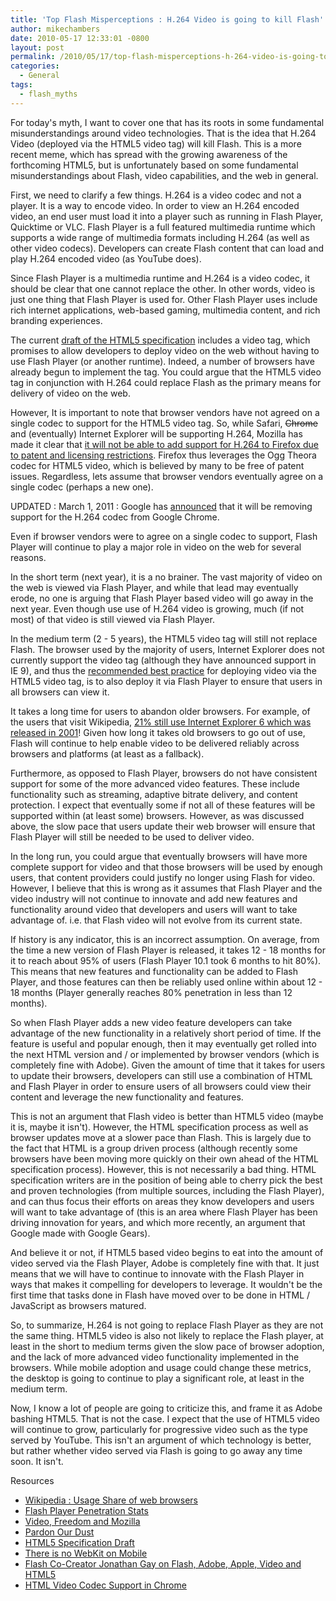 ```yaml
---
title: 'Top Flash Misperceptions : H.264 Video is going to kill Flash'
author: mikechambers
date: 2010-05-17 12:33:01 -0800
layout: post
permalink: /2010/05/17/top-flash-misperceptions-h-264-video-is-going-to-kill-flash/
categories:
  - General
tags:
  - flash_myths
---
```


For today's myth, I want to cover one that has its roots in some fundamental misunderstandings around video technologies. That is the idea that H.264 Video (deployed via the HTML5 video tag) will kill Flash. This is a more recent meme, which has spread with the growing awareness of the forthcoming HTML5, but is unfortunately based on some fundamental misunderstandings about Flash, video capabilities, and the web in general.  
<!--more-->
  
First, we need to clarify a few things. H.264 is a video codec and not a player. It is a way to encode video. In order to view an H.264 encoded video, an end user must load it into a player such as running in Flash Player, Quicktime or VLC. Flash Player is a full featured multimedia runtime which supports a wide range of multimedia formats including H.264 (as well as other video codecs). Developers can create Flash content that can load and play H.264 encoded video (as YouTube does).

Since Flash Player is a multimedia runtime and H.264 is a video codec, it should be clear that one cannot replace the other. In other words, video is just one thing that Flash Player is used for. Other Flash Player uses include rich internet applications, web-based gaming, multimedia content, and rich branding experiences.

The current [draft of the HTML5 specification][1] includes a video tag, which promises to allow developers to deploy video on the web without having to use Flash Player (or another runtime). Indeed, a number of browsers have already begun to implement the tag. You could argue that the HTML5 video tag in conjunction with H.264 could replace Flash as the primary means for delivery of video on the web.

However, It is important to note that browser vendors have not agreed on a single codec to support for the HTML5 video tag. So, while Safari, <del>Chrome</del> and (eventually) Internet Explorer will be supporting H.264, Mozilla has made it clear that [it will not be able to add support for H.264 to Firefox due to patent and licensing restrictions][2]. Firefox thus leverages the Ogg Theora codec for HTML5 video, which is believed by many to be free of patent issues. Regardless, lets assume that browser vendors eventually agree on a single codec (perhaps a new one).

UPDATED : March 1, 2011 : Google has [announced][3] that it will be removing support for the H.264 codec from Google Chrome.

Even if browser vendors were to agree on a single codec to support, Flash Player will continue to play a major role in video on the web for several reasons.

In the short term (next year), it is a no brainer. The vast majority of video on the web is viewed via Flash Player, and while that lead may eventually erode, no one is arguing that Flash Player based video will go away in the next year. Even though use use of H.264 video is growing, much (if not most) of that video is still viewed via Flash Player.

In the medium term (2 - 5 years), the HTML5 video tag will still not replace Flash. The browser used by the majority of users, Internet Explorer does not currently support the video tag (although they have announced support in IE 9), and thus the [recommended best practice][4] for deploying video via the HTML5 video tag, is to also deploy it via Flash Player to ensure that users in all browsers can view it.

It takes a long time for users to abandon older browsers. For example, of the users that visit Wikipedia, [21% still use Internet Explorer 6 which was released in 2001][5]! Given how long it takes old browsers to go out of use, Flash will continue to help enable video to be delivered reliably across browsers and platforms (at least as a fallback).

Furthermore, as opposed to Flash Player, browsers do not have consistent support for some of the more advanced video features. These include functionality such as streaming, adaptive bitrate delivery, and content protection. I expect that eventually some if not all of these features will be supported within (at least some) browsers. However, as was discussed above, the slow pace that users update their web browser will ensure that Flash Player will still be needed to be used to deliver video.

In the long run, you could argue that eventually browsers will have more complete support for video and that those browsers will be used by enough users, that content providers could justify no longer using Flash for video. However, I believe that this is wrong as it assumes that Flash Player and the video industry will not continue to innovate and add new features and functionality around video that developers and users will want to take advantage of. i.e. that Flash video will not evolve from its current state.

If history is any indicator, this is an incorrect assumption. On average, from the time a new version of Flash Player is released, it takes 12 - 18 months for it to reach about 95% of users (Flash Player 10.1 took 6 months to hit 80%). This means that new features and functionality can be added to Flash Player, and those features can then be reliably used online within about 12 - 18 months (Player generally reaches 80% penetration in less than 12 months).

So when Flash Player adds a new video feature developers can take advantage of the new functionality in a relatively short period of time. If the feature is useful and popular enough, then it may eventually get rolled into the next HTML version and / or implemented by browser vendors (which is completely fine with Adobe). Given the amount of time that it takes for users to update their browsers, developers can still use a combination of HTML and Flash Player in order to ensure users of all browsers could view their content and leverage the new functionality and features.

This is not an argument that Flash video is better than HTML5 video (maybe it is, maybe it isn't). However, the HTML specification process as well as browser updates move at a slower pace than Flash. This is largely due to the fact that HTML is a group driven process (although recently some browsers have been moving more quickly on their own ahead of the HTML specification process). However, this is not necessarily a bad thing. HTML specification writers are in the position of being able to cherry pick the best and proven technologies (from multiple sources, including the Flash Player), and can thus focus their efforts on areas they know developers and users will want to take advantage of (this is an area where Flash Player has been driving innovation for years, and which more recently, an argument that Google made with Google Gears).

And believe it or not, if HTML5 based video begins to eat into the amount of video served via the Flash Player, Adobe is completely fine with that. It just means that we will have to continue to innovate with the Flash Player in ways that makes it compelling for developers to leverage. It wouldn't be the first time that tasks done in Flash have moved over to be done in HTML / JavaScript as browsers matured.

So, to summarize, H.264 is not going to replace Flash Player as they are not the same thing. HTML5 video is also not likely to replace the Flash player, at least in the short to medium terms given the slow pace of browser adoption, and the lack of more advanced video functionality implemented in the browsers. While mobile adoption and usage could change these metrics, the desktop is going to continue to play a significant role, at least in the medium term.

Now, I know a lot of people are going to criticize this, and frame it as Adobe bashing HTML5. That is not the case. I expect that the use of HTML5 video will continue to grow, particularly for progressive video such as the type served by YouTube. This isn't an argument of which technology is better, but rather whether video served via Flash is going to go away any time soon. It isn't.

Resources

*   [Wikipedia : Usage Share of web browsers][5]
*   [Flash Player Penetration Stats][6]
*   [Video, Freedom and Mozilla][2]
*   [Pardon Our Dust][7]
*   [HTML5 Specification Draft][1]
*   [There is no WebKit on Mobile][8]
*   [Flash Co-Creator Jonathan Gay on Flash, Adobe, Apple, Video and HTML5][9]
*   [HTML Video Codec Support in Chrome][3]

 [1]: http://dev.w3.org/html5/spec/Overview.html
 [2]: http://weblogs.mozillazine.org/roc/archives/2010/01/video_freedom_a.html
 [3]: http://blog.chromium.org/2011/01/html-video-codec-support-in-chrome.html
 [4]: http://henriksjokvist.net/archive/2009/2/using-the-html5-video-tag-with-a-flash-fallback
 [5]: http://en.wikipedia.org/wiki/Usage_share_of_web_browsers
 [6]: http://www.adobe.com/products/player_census/flashplayer/
 [7]: http://blog.hulu.com/2010/05/13/pardon-our-dust/
 [8]: http://www.quirksmode.org/blog/archives/2009/10/there_is_no_web.html
 [9]: http://coldhardflash.com/2010/05/flash-co-creator-jonathan-gay-responds-to-steve-jobs.html